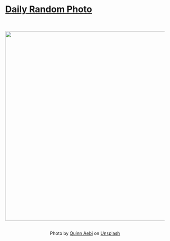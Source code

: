 # [Daily Random Photo](https://www.dailyrandomphoto.com/)

<div align="center">
  <br>
  <br>
  <a href="https://www.dailyrandomphoto.com/p/2024/2024-11-14/"><img src="https://images.unsplash.com/photo-1729541777356-e28f6cd67fb6?crop=entropy&cs=tinysrgb&fit=max&fm=jpg&ixid=M3w3NzUwOHwwfDF8cmFuZG9tfHx8fHx8fHx8MTczMTU0NDc3N3w&ixlib=rb-4.0.3&q=80&w=1080" width="600px"></a>
  <br>
  <br>
  <p class="has-text-grey">Photo by <a href="https://unsplash.com/@quinnaebiphoto?utm_source=Daily%20Random%20Photo&amp;utm_medium=referral" target="_blank" rel="noopener noreferrer">Quinn Aebi</a> on <a href="https://unsplash.com/photos/a-desert-landscape-with-mountains-in-the-background-NAQJuDXACWc?utm_source=Daily%20Random%20Photo&amp;utm_medium=referral" target="_blank" rel="noopener noreferrer">Unsplash</a></p>
</div>
